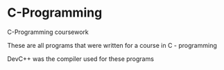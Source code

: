 # C-Programming
C-Programming coursework

These are all programs that were written for a course in C - programming

DevC++ was the compiler used for these programs
